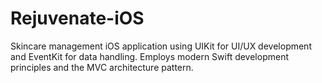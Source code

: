 # Rejuvenate-iOS
Skincare management iOS application using UIKit for UI/UX development and EventKit for data handling. Employs modern Swift development principles and the MVC architecture pattern.
